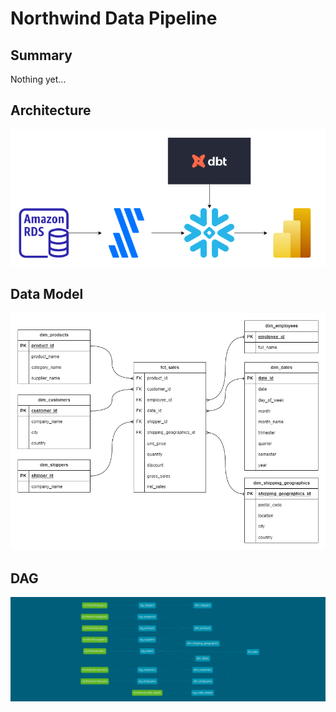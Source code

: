 # Northwind Data Pipeline

## Summary

Nothing yet...

## Architecture

![Architecture](Docs/Diagrams/architecture.png)

## Data Model

![Data Model](Docs/Diagrams/data-model.png)

## DAG

![DAG](Docs/Diagrams/dbt-dag.png)